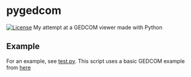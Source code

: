 # pygedcom

[![License](http://img.shields.io/badge/license-MIT-blue.svg)](https://github.com/janwillembuist/pygedcom/blob/main/LICENSE)
My attempt at a GEDCOM viewer made with Python

## Example
For an example, see [test.py](test.py). This script uses a basic GEDCOM example from [here](https://www.gedcom.org/samples.html)